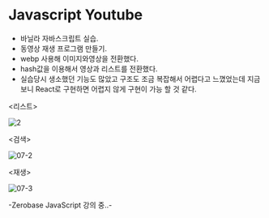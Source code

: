 # Javascript Youtube

- 바닐라 자바스크립트 실습.
- 동영상 재생 프로그램 만들기.
- webp 사용해 이미지와영상을 전환했다. 
- hash값을 이용해서 영상과 리스트를 전환했다. 
- 실습당시 생소했던 기능도 많았고 구조도 조금 복잡해서 어렵다고 느꼈었는데 지금 보니 React로 구현하면 어렵지 않게 구현이 가능 할 것 같다. 

<리스트>

![2](https://user-images.githubusercontent.com/110772094/211596981-00aff61f-41f5-480e-a07c-bb146c0a0a40.PNG)

<검색>

![07-2](https://user-images.githubusercontent.com/110772094/211712203-6161cdbf-81c9-41e1-bf4f-444faafe0756.PNG)

<재생>

![07-3](https://user-images.githubusercontent.com/110772094/211712207-dcc86fda-8743-4ea0-b86b-d970c2b6d4c3.PNG)


-Zerobase JavaScript 강의 중..-
